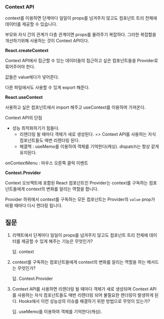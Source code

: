 ### Context API

context를 이용하면 단계마다 일일이 props를 넘겨주지 않고도 컴포넌트 트리 전체에 데이터를 제공할 수 있습니다.

부모와 자식 간의 관계가 다층 관계이면 props를 물려주기 복잡하다. 그러한 복잡함을 개선하기위해 사용하는 것이 Context API이다.



**React.createContext**

Context API에서 접근할 수 있는 데이터들의 접근하고 싶은 컴포넌트들을 Provider로 묶어주어야 한다.

값들은 value에다가 넣어준다.

다른 파일에서도 사용할 수 있게 export 해준다.



**React.useContext**

사용하고 싶은 컴포넌트에서 import 해주고 useContext를 이용하여 가져온다. 



Context API의 단점

- 성능 최적화하기가 힘들다.
  - 리렌더링 될 때마다 객체가 새로 생성된다. => Context API를 사용하는 자식 컴포넌트들도 매번 리렌더링 된다.
  - 해결책 : useMemo를 이용하여 객체를 기억한다(캐싱). dispatch는 항상 같게 유지된다.



onContextMenu : 마우스 오른쪽 클릭 이벤트



**Context.Provider**

Context 오브젝트에 포함된 React 컴포넌트인 Provider는 context를 구독하는 컴포넌트들에게 context의 변화를 알리는 역할을 합니다.

Provider 하위에서 context를 구독하는 모든 컴포넌트는 Provider의 `value` prop가 바뀔 때마다 다시 렌더링 됩니다. 



## 질문

1. 리액트에서 단계마다 일일이 props를 넘겨주지 않고도 컴포넌트 트리 전체에 데이터를 제공할 수 있게 해주는 기능은 무엇인가?

   답. context

2. context를 구독하는 컴포넌트들에게 context의 변화를 알리는 역할을 하는 메서드는 무엇인가?

   답. Context.Provider

3. Context API를 사용하면 리렌더링 될 때마다 객체가 새로 생성되며 Context API를 사용하는 자식 컴포넌트들도 매번 리렌더링 되어 불필요한 렌더링이 발생하게 된다. Hooks에서 이런 성능상의 이슈를 해결하기 위한 방법으로 무엇이 있는가?

   답. useMemo를 이용하여 객체를 기억한다(캐싱).

